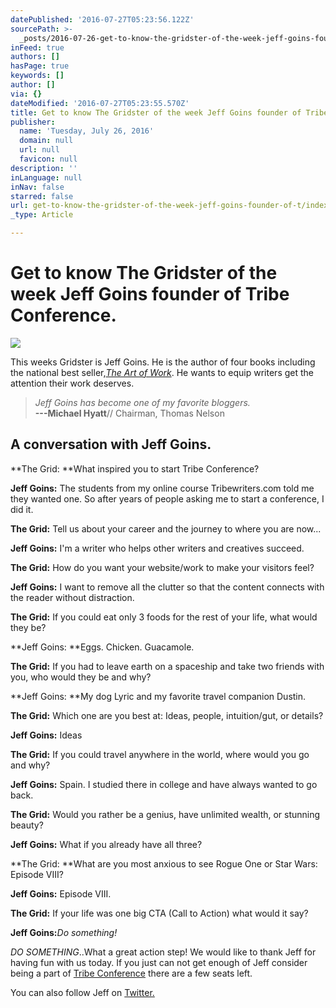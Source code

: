 ```yaml
---
datePublished: '2016-07-27T05:23:56.122Z'
sourcePath: >-
  _posts/2016-07-26-get-to-know-the-gridster-of-the-week-jeff-goins-founder-of-t.md
inFeed: true
authors: []
hasPage: true
keywords: []
author: []
via: {}
dateModified: '2016-07-27T05:23:55.570Z'
title: Get to know The Gridster of the week Jeff Goins founder of Tribe Conference.
publisher:
  name: 'Tuesday, July 26, 2016'
  domain: null
  url: null
  favicon: null
description: ''
inLanguage: null
inNav: false
starred: false
url: get-to-know-the-gridster-of-the-week-jeff-goins-founder-of-t/index.html
_type: Article

---
```

# Get to know The Gridster of the week Jeff Goins founder of Tribe Conference.
![](https://the-grid-user-content.s3-us-west-2.amazonaws.com/ad003142-072b-4118-acee-b5d52b23513a.png)

This weeks Gridster is Jeff Goins. He is the author of four books including the national best seller,_[The Art of Work][0]_. He wants to equip writers get the attention their work deserves.

> _Jeff Goins has become one of my favorite bloggers._  
> **---Michael Hyatt**// Chairman, Thomas Nelson

## A conversation with Jeff Goins.

**The Grid: **What inspired you to start Tribe Conference?

**Jeff Goins:** The students from my online course Tribewriters.com told me they wanted one. So after years of people asking me to start a conference, I did it.

**The Grid:** Tell us about your career and the journey to where you are now...

**Jeff Goins:** I'm a writer who helps other writers and creatives succeed.

**The Grid:** How do you want your website/work to make your visitors feel?

**Jeff Goins:** I want to remove all the clutter so that the content connects with the reader without distraction.

**The Grid:** If you could eat only 3 foods for the rest of your life, what would they be?

**Jeff Goins: **Eggs. Chicken. Guacamole.

**The Grid:** If you had to leave earth on a spaceship and take two friends with you, who would they be and why?

**Jeff Goins: **My dog Lyric and my favorite travel companion Dustin.

**The Grid:** Which one are you best at: Ideas, people, intuition/gut, or details?

**Jeff Goins:** Ideas

**The Grid:** If you could travel anywhere in the world, where would you go and why?

**Jeff Goins:** Spain. I studied there in college and have always wanted to go back.

**The Grid:** Would you rather be a genius, have unlimited wealth, or stunning beauty?

**Jeff Goins:** What if you already have all three?

**The Grid: **What are you most anxious to see Rogue One or Star Wars: Episode VIII?

**Jeff Goins:** Episode VIII.

**The Grid:** If your life was one big CTA (Call to Action) what would it say?

**Jeff Goins:**_Do something!_

_DO SOMETHING_..What a great action step! We would like to thank Jeff for having fun with us today. If you just can not get enough of Jeff consider being a part of [Tribe Conference][1] there are a few seats left.

You can also follow Jeff on [Twitter.][2]

[0]: http://artofworkbook.com/
[1]: http://tribeconference.live/
[2]: https://twitter.com/JeffGoins